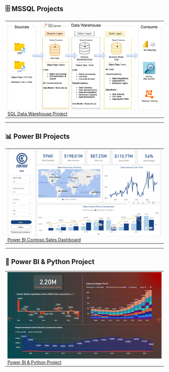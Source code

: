 


## 🗄️ MSSQL Projects  

<table>
<tr>
<td>
<a href="https://github.com/LLMozes/sql-data-warehouse-project">
  <img src="https://github.com/LLMozes/sql-data-warehouse-project/blob/main/docs/data_architecture.drawio.png?raw=true" width="500">
</a>
<br>
<a href="https://github.com/LLMozes/sql-data-warehouse-project">SQL Data Warehouse Project</a>
</td>
</tr>
</table>

---

## 📊 Power BI Projects  

<table>
<tr>
<td>
<a href="https://github.com/LLMozes/Projects/tree/main/PowerBI/power_bi_contoso_sales">
  <img src="https://github.com/LLMozes/Projects/blob/main/PowerBI/power_bi_contoso_sales/Contoso_intro.png?raw=true" width="500">
</a>
<br>
<a href="https://github.com/LLMozes/Projects/tree/main/PowerBI/power_bi_contoso_sales">Power BI Contoso Sales Dashboard</a>
</td>
</tr>
</table>

---

## 🐍 Power BI & Python Project  

<table>
<tr>
<td>
<a href="https://github.com/LLMozes/power_bi_python">
  <img src="https://github.com/LLMozes/power_bi_python/blob/main/docs/power_bi_python_4oldal.png?raw=true" width="500">
</a>
<br>
<a href="https://github.com/LLMozes/power_bi_python">Power BI & Python Project</a>
</td>
</tr>
</table>
